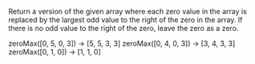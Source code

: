 Return a version of the given array where each zero value in the array is replaced by the largest odd value to the right of the zero in the array. If there is no odd value to the right of the zero, leave the zero as a zero.

zeroMax([0, 5, 0, 3]) → [5, 5, 3, 3]
zeroMax([0, 4, 0, 3]) → [3, 4, 3, 3]
zeroMax([0, 1, 0]) → [1, 1, 0]